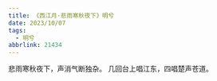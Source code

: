 ```yaml
---
title: 《西江月·悲雨寒秋夜下》明兮
date: 2023/10/07
tags:
  - 明兮
abbrlink: 21434
---
```

悲雨寒秋夜下，声消气断独杂。
几回台上唱江东，四唱楚声苍道。
